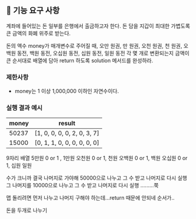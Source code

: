 ## 🚀 기능 요구 사항

계좌에 들어있는 돈 일부를 은행에서 출금하고자 한다. 돈 담을 지갑이 최대한 가볍도록 큰 금액의 화폐 위주로 받는다.

돈의 액수 money가 매개변수로 주어질 때, 오만 원권, 만 원권, 오천 원권, 천 원권, 오백원 동전, 백원 동전, 오십원 동전, 십원 동전, 일원 동전 각 몇 개로 변환되는지 금액이 큰 순서대로 배열에 담아 return 하도록 solution 메서드를 완성하라.

### 제한사항

- money는 1 이상 1,000,000 이하인 자연수이다.

### 실행 결과 예시

| money | result                      |
| ----- | --------------------------- |
| 50237 | [1, 0, 0, 0, 0, 2, 0, 3, 7] |
| 15000 | [0, 1, 1, 0, 0, 0, 0, 0, 0] |

9자리 배열
5만원 0 or 1 , 1만원
오천원 0 or 1, 천원
오백원 0 or 1, 백원
오십원 0 or 1, 십원
일원

수가 크니까
결국 나머지로 가야해
50000으로 나누고 그 수 받고 나머지로 다시 실행
그 나머지를 10000으로 나누고 그 수 받고 나머지로 다시 실행
.........쭉

맵 돌리려면 먼저 나누고 나머지 구해야 하는데...return 때문에 안되네 순서가..

돈을 두개로 나누기
